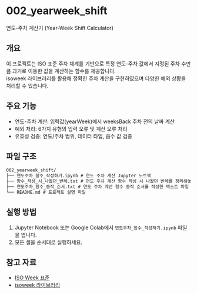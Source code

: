 # 002_yearweek_shift

연도-주차 계산기 (Year-Week Shift Calculator)

## 개요

이 프로젝트는 ISO 표준 주차 체계를 기반으로 특정 연도-주차 값에서 지정된 주차 수만큼 과거로 이동한 값을 계산하는 함수를 제공합니다.  
isoweek 라이브러리를 활용해 정확한 주차 계산을 구현하였으며 다양한 예외 상황을 처리할 수 있습니다.

## 주요 기능

- 연도-주차 계산: 입력값(yearWeek)에서 weeksBack 주차 전의 날짜 계산
- 예외 처리: 6가지 유형의 입력 오류 및 계산 오류 처리
- 유효성 검증: 연도/주차 범위, 데이터 타입, 음수 값 검증

## 파일 구조

```txt
002_yearweek_shift/
├── 연도주차_함수_작성하기.ipynb # 연도 주차 계산 Jupyter 노트북
├── 함수_작성_시_나왔던_반례.txt # 연도 주차 계산 함수 작성 시 나왔던 반례를 정리해놓은 텍스트 파일
├── 연도주차_함수_동작_순서.txt # 연도 주차 계산 함수 동작 순서를 작성한 텍스트 파일
└── README.md # 프로젝트 설명 파일
```

## 실행 방법

1. Jupyter Notebook 또는 Google Colab에서 `연도주차_함수_작성하기.ipynb` 파일을 엽니다.
2. 모든 셀을 순서대로 실행하세요.

## 참고 자료

- [ISO Week 표준](https://en.wikipedia.org/wiki/ISO_week_date)
- [isoweek 라이브러리](https://github.com/gisle/isoweek)
